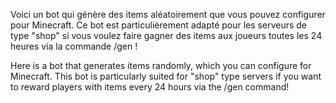 Voici un bot qui génère des items aléatoirement que vous pouvez configurer pour Minecraft. Ce bot est particulièrement adapté pour les serveurs de type "shop" si vous voulez faire gagner des items aux joueurs toutes les 24 heures via la commande /gen !



Here is a bot that generates items randomly, which you can configure for Minecraft. This bot is particularly suited for "shop" type servers if you want to reward players with items every 24 hours via the /gen command!
